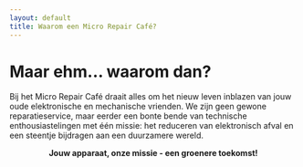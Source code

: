 ```yaml
---
layout: default
title: Waarom een Micro Repair Café?
---
```


# Maar ehm... waarom dan?

Bij het Micro Repair Café draait alles om het nieuw leven inblazen van jouw oude elektronische en mechanische vrienden. We zijn geen gewone reparatieservice, maar eerder een bonte bende van technische enthousiastelingen met één missie: het reduceren van elektronisch afval en een steentje bijdragen aan een duurzamere wereld.

<center><b>Jouw apparaat, onze missie - een groenere toekomst!</b></center>
